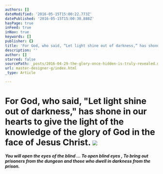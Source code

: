```yaml
---
authors: []
dateModified: '2016-05-15T15:00:22.773Z'
datePublished: '2016-05-15T15:00:30.888Z'
hasPage: true
inFeed: true
inNav: true
keywords: []
publisher: {}
title: 'For God, who said, “Let light shine out of darkness,” has shone in our hearts to give the light of the knowledge of the glory of God in the face of Jesus Christ. '
description: ''
author: []
starred: false
sourcePath: _posts/2016-04-29-the-glory-once-hidden-is-truly-revealed.md
url: master-designer-g/index.html
_type: Article

---
```

# For God, who said, "Let light shine out of darkness," has shone in our hearts to give the light of the knowledge of the glory of God in the face of Jesus Christ. ![](https://the-grid-user-content.s3-us-west-2.amazonaws.com/10797a56-1cd1-4d84-983b-7f95d33f57d7.jpg)

_**You will open the eyes of the blind ... To open blind eyes , To bring out prisoners from the dungeon and those who dwell in darkness from the prison.**_